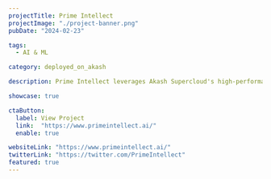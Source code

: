 ```yaml
---
projectTitle: Prime Intellect
projectImage: "./project-banner.png"
pubDate: "2024-02-23"

tags:
  - AI & ML

category: deployed_on_akash

description: Prime Intellect leverages Akash Supercloud's high-performance GPUs, like NVIDIA H100 and A100, to democratize AI development.

showcase: true

ctaButton:
  label: View Project
  link:  "https://www.primeintellect.ai/"
  enable: true

websiteLink: "https://www.primeintellect.ai/"
twitterLink: "https://twitter.com/PrimeIntellect"
featured: true
---
```

